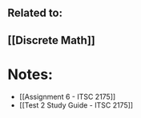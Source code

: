 
## Related to:
## [[Discrete Math]]
# Notes:
- [[Assignment 6 - ITSC 2175]]
- [[Test 2 Study Guide - ITSC 2175]]
